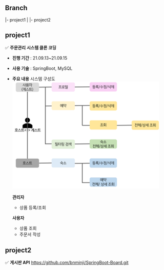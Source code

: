 ## Branch
|- project1
|
|- project2

## **project1**
✅ **주문관리 시스템 클론 코딩**
- **진행 기간** : 21.09.13~21.09.15
- **사용 기술** : SpringBoot, MySQL
- **주요 내용** 
  시스템 구성도 
 ![프로젝트 주요 기능.png](https://github.com/prgrms-be-devcourse/BEDV1_StayB/blob/9bf5b92b553b1148b9dc2543ffe411f910fb4a1b/img/%ED%94%84%EB%A1%9C%EC%A0%9D%ED%8A%B8%20%EC%A3%BC%EC%9A%94%20%EA%B8%B0%EB%8A%A5.png)

  **관리자**
  - 상품 등록/조회
  
  **사용자**
  - 상품 조회 
  - 주문서 작성 
  
## **project2**
✅ **게시판 API**
https://github.com/bnminji/SpringBoot-Board.git
